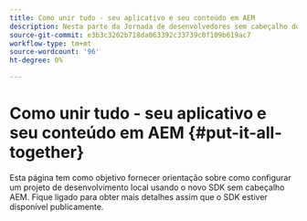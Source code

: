 ```yaml
---
title: Como unir tudo - seu aplicativo e seu conteúdo em AEM
description: Nesta parte da Jornada de desenvolvedores sem cabeçalho do AEM, saiba como participar do Projeto de AEM, incluindo Fragmentos de conteúdo, suas chamadas GraphQL, suas chamadas de API REST e seu aplicativo, e prepará-lo para entrar em funcionamento.
source-git-commit: e3b3c3202b718da063392c33739c0f109b619ac7
workflow-type: tm+mt
source-wordcount: '96'
ht-degree: 0%

---
```


# Como unir tudo - seu aplicativo e seu conteúdo em AEM {#put-it-all-together}

Esta página tem como objetivo fornecer orientação sobre como configurar um projeto de desenvolvimento local usando o novo SDK sem cabeçalho AEM. Fique ligado para obter mais detalhes assim que o SDK estiver disponível publicamente.
